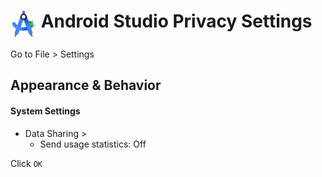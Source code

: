 # <img src="../icons/android_studio.svg" width="42" align="top"> Android Studio Privacy Settings

Go to File > Settings



## Appearance & Behavior

#### System Settings
- Data Sharing >
    - Send usage statistics: Off

Click `OK`